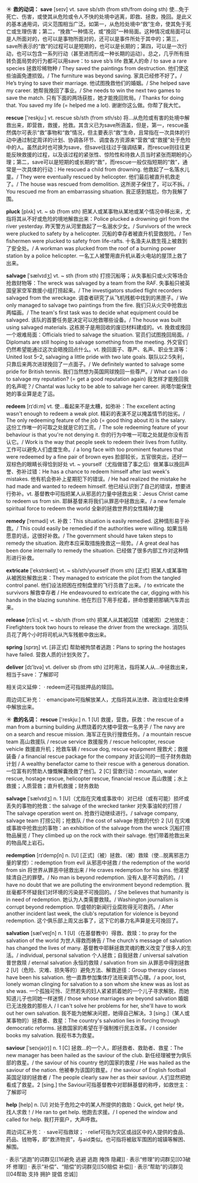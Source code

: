 ☀ <span class="category">**救的动词：**</span>
<span class="vocabulary">**save**</span> [seɪv] 
<span class="definition">vt. save sb/sth (from sth/from doing sth) 使…免于死亡、伤害，或使其从危险或令人不快的处境中逃离，即救、拯救，挽回。是此义的基本通用词，词义范围相当广泛。如第一，从危险处境中“救”生命，使其免于死亡或生理伤害；第二，“挽救”一种情况，或“挽回”一种局面。这种情况或局面可以是人所面对的，也可以是事物所面对的，还可以是事件所处于其中的；第三，save所表示的“救”的过程可以是短期的，也可以是长期的；第四，可以是一次行动，也可以包含一系列行动（甚至进而形成一种长期的运动）。总之，几乎所有扭转负面局势的行为都可以用save：</span>to save sb’s life 救某人的命 / to save a rare species 拯救珍稀物种 / They saved the paintings from destruction. 他们使这些油画免遭损毁。/ The furniture was beyond saving. 家具已经修不好了。/ He’s trying to save their marriage. 他试图挽救他们的婚姻。/ She helped save my career. 她帮我挽回了事业。/ She needs to win the next two games to save the match. 只有下面的两场获胜，她才能挽回败局。/ Thanks for doing that. You saved my life (= helped me a lot). 谢谢你这么做。你帮了我大忙。

<span class="vocabulary">**rescue**</span> ['reskju:] 
<span class="definition">vt. rescue sb/sth (from sth/sb) 将…从危险或有害的处境中解救出来，即营救，救援，抢救。其含义已为save所涵盖，但是，第一，rescue虽然偶尔可表示“救”事物和“救”情况，但主要表示“救”生命，且常指在一次具体的行动中通过制定周详的计划、协调各环节、调度各方资源来“营救”或“救援”处于危险中的人。虽然此时也可换为save，但save往往过于强调结果，而rescue则往往更能反映救援的过程，以及该过程的紧张性、惊险性和待救人员当时紧张而期盼的心理；第二，save可以是短期的或长期的“救”，而rescue一般仅指短期的“救”，通常是一次具体的行动：</span>He rescued a child from drowning. 他救起了一名落水儿童。/ They were eventually rescued by helicopter. 他们最后被直升机救走了。/ The house was rescued from demolition. 这所房子保住了，可以不拆。/ You rescued me from an embarrassing situation. 我正感到尴尬，你为我解了围。
                      
<span class="vocabulary">**pluck**</span> [plʌk]
<span class="definition">vt. ~ sb (from sth) 把某人或某事物从某地或某个情况中移出来，尤指将其从不好或危险的境地解救出来：</span>Police plucked a drowning girl from the river yesterday. 昨天警方从河里救起了一名溺水少女。/ Survivors of the wreck were plucked to safety by a helicopter. 沉船的幸存者被直升机营救脱险。/ Ten fishermen were plucked to safety from life-rafts. 十名渔夫从救生筏上被救到了安全处。/ A workman was plucked from the roof of a burning power station by a police helicopter. 一名工人被警用直升机从着火电站的屋顶上救了出来。

<span class="vocabulary">**salvage**</span> [ˈsælvɪdʒ]
<span class="definition">vt. ~ sth (from sth) 打捞沉船等；从失事船只或火灾等场合抢救财物等：</span>The wreck was salvaged by a team from the RAF. 失事船只被英国皇家空军救援小组打捞起来。/ The investigators studied flight recorders salvaged from the wreckage. 调查者研究了从飞机残骸中找到的黑匣子。/ We only managed to salvage two paintings from the fire. 我们只从火灾中抢救出两幅画。/ The team's first task was to decide what equipment could be salvaged. 该队的首要任务是决定可以抢救哪些设备。/ The house was built using salvaged materials. 这栋房子是用回收的废旧材料建成的。<span class="definition">vt. 挽救或挽回一个艰难局面：</span>Officials tried to salvage the situation. 官员们试图挽回局面。/ Diplomats are still hoping to salvage something from the meeting. 外交官们仍然希望能通过这次会晤挽回点什么。<span class="definition">vt. 挽回面子、尊严、名声、职业生涯等：</span>United lost 5–2, salvaging a little pride with two late goals. 联队以2:5失利，只靠后来两次进球挽回了一点面子。/ We definitely wanted to salvage some pride for British tennis. 我们当然想为英国网球挽回一些尊严。/ What can I do to salvage my reputation? (= get a good reputation again) 我怎样才能挽回我的名声呢？/ Chantal was lucky to be able to salvage her career. 尚塔尔能保住她的事业算是走了运。
           
<span class="vocabulary">**redeem**</span> [rɪˈdi:m]
<span class="definition">vt. 使…看起来不是太糟，如弥补：</span>The excellent acting wasn't enough to redeem a weak plot. 精彩的表演不足以掩盖情节的拙劣。/ The only redeeming feature of the job (= good thing about it) is the salary. 这份工作唯一的可取之处就是它的工资。/ The sole redeeming feature of your behaviour is that you're not denying it. 你的行为中唯一可取之处就是你没有否认它。/ Work is the way that people seek to redeem their lives from futility. 工作可以避免人们虚度生命。/ a long face with too prominent features that were redeemed by a fine pair of brown eyes 脸部较长，五官很突出，还好一双棕色的眼睛长得恰到好处 <span class="definition">vt. ~ yourself（尤指做错了事之后）做某事以挽回声誉、弥补过错：</span>He has a chance to redeem himself after last week's mistakes. 他有机会弥补上星期犯下的错误。/ He had realized the mistake he had made and wanted to redeem himself. 他已经认识到了自己的错误，想要进行弥补。<span class="definition">vt. 基督教中可指把某人从邪恶的力量中拯救出来：</span>Jesus Christ came to redeem us from sin. 耶稣基督来将我们从罪恶中拯救出来。/ a new female spiritual force to redeem the world 全新的拯救世界的女性精神力量
                      
<span class="vocabulary">**remedy**</span> [ˈremədi]
<span class="definition">vt. 补救：</span>This situation is easily remedied. 这种情形易于补救。/ This could easily be remedied if the authorities were willing. 如果当局愿意的话，这很好补救。/ The government should have taken steps to remedy the situation. 政府本应采取措施挽救这一局势。/ A great deal has been done internally to remedy the situation. 已经做了很多内部工作对这种情形进行补救。

<span class="vocabulary">**extricate**</span> [ˈekstrɪkeɪt]
<span class="definition">vt. ~ sb/sth/yourself (from sth) [正式] 把某人或某事物从被困处解救出来：</span>They managed to extricate the pilot from the tangled control panel. 他们设法把困在控制盘里的飞行员救了出来。/ to extricate the survivors 解救幸存者 / He endeavoured to extricate the car, digging with his hands in the blazing sunshine. 他在烈日下用手挖着，拼命想要把那辆汽车弄出来。
           
<span class="vocabulary">**release** </span>[rɪˈli:s]
<span class="definition">vt. ~ sb/sth (from sth) 把某人从其被囚禁（或被困）之地放走：</span>Firefighters took two hours to release the driver from the wreckage. 消防队员花了两个小时将司机从汽车残骸中救出来。

<span class="vocabulary">**spring**</span> [sprɪŋ] 
<span class="definition">vt. [非正式] 帮助被拘禁者逃跑：</span>Plans to spring the hostages have failed. 营救人质的计划失败了。

<span class="vocabulary">**deliver**</span> [dɪ'lɪvə] 
<span class="definition">vt. deliver sb (from sth) 过时用法，指将某人从…中拯救出来，相当于save：</span>了解即可

相关词义延伸：
· redeem还可指抵押品的赎回。

周边词汇补充：
· emancipate可指解放某人，尤指将其从法律、政治或社会束缚中解放出来。

☀ <span class="category">**救的名词：**</span>
<span class="vocabulary">**rescue**</span> ['reskju:] 
<span class="definition">n. 1 [U] 救援，营救，获救：</span>the rescue of a man from a burning building 从燃烧着的大楼中营救一名男子 / The navy are on a search and rescue mission. 海军正在执行搜救任务。/ a mountain rescue team 高山救援队 / rescue service 救援服务 / rescue helicopter, rescue vehicle 救援直升机；抢救车辆 / rescue dog, rescue equipment 搜救犬；救援装备 / a financial rescue package for the company 对该公司的一揽子财务救助计划 / A wealthy benefactor came to their rescue with a generous donation. 一位富有的赞助人慷慨解囊挽救了他们。<span class="definition">2 [C] 营救行动：</span>mountain, water rescue, hostage rescue, helicopter rescue, financial rescue 高山救援；水上救援；人质营救；直升机救援；财务救助
           
<span class="vocabulary">**salvage**</span> [ˈsælvɪdʒ]
<span class="definition">n. 1 [U]（尤指在灾难或事故中）对已经（或有可能）损坏或丢失的事物的抢救：</span>the salvage of the wrecked tanker 对失事油轮的打捞 / The salvage operation went on. 抢救行动继续进行。/ salvage company, salvage team 打捞公司；抢救队 / the cost of salvage 抢救的代价 <span class="definition">2 [U] 在灾难或事故中抢救出的事物：</span>an exhibition of the salvage from the wreck 沉船打捞物品展览 / They climbed up on the rock with their salvage. 他们带着抢救出来的物品爬上岩石。
           
<span class="vocabulary">**redemption**</span> [rɪˈdempʃn]
<span class="definition">n. [U] [正式]（被）拯救、（被）救赎（使…脱离邪恶力量的掌控）：</span>redemption from evil 从邪恶中拯救 / the redemption of the world from sin 将世界从罪恶中拯救出来 / He craves redemption for his sins. 他渴望赎清自己的罪孽。/ No man is beyond redemption. 没有人是不可救药的。/ I have no doubt that we are polluting the environment beyond redemption. 我丝毫都不怀疑我们对环境的污染是不可挽回的。/ She believes that humanity is in need of redemption. 她认为人类需要救赎。/ Washington journalism is corrupt beyond redemption. 华盛顿的新闻行业腐败得无可救药。/ After another incident last week, the club's reputation for violence is beyond redemption. 这个俱乐部上周又出事了，这下它的暴力名声算是无可挽回了。
           
<span class="vocabulary">**salvation**</span> [sælˈveɪʃn]
<span class="definition">n. 1 [U]（在基督教中）得救、救赎：</span>to pray for the salvation of the world 为世人得救而祷告 / The church's message of salvation has changed the lives of many. 基督教中耶稣拯救灵魂的教义改变了很多人的生活。/ individual, personal salvation 个人拯救；自我拯救 / universal salvation 普世救赎 / eternal salvation 永恒的救赎 / salvation from sin 从罪恶中得到拯救 <span class="definition">2 [U]（危险、灾难、损失等的）避免方法、解救途径：</span>Group therapy classes have been his salvation. 他一直靠参加集体疗法班来调节心理。/ a poor, lost, lonely woman clinging for salvation to a son whom she knew was as lost as she was. 一个孤独可怜、茫然若失的妇人紧紧抓着她的一个儿子寻求解脱，而她知道儿子也同她一样迷惘 / those whose marriages are beyond salvation 婚姻已无法挽救的那些人 / I can't solve her problems for her, she'll have to work out her own salvation. 我不能为她解决问题，她得自己解决。<span class="definition">3 [sing.]（某人或某事物的）拯救者、救星：</span>The country's salvation lies in forcing through democratic reforms. 拯救国家的希望在于强制推行民主改革。/ I consider books my salvation. 我视书本为救星。
           
<span class="vocabulary">**saviour**</span> [ˈseɪvjə(r)]
<span class="definition">n. 1 [C] 拯救…的一个人，即拯救者、救助者、救星：</span>The new manager has been hailed as the saviour of the club. 新任经理被誉为俱乐部的救星。/ the saviour of his country 他的国家的救星 / He was hailed as the saviour of the nation. 他被奉为该国的救星。/ the saviour of English football 英国足球的拯救者 / The people clearly saw her as their saviour. 人们显然把她看成了救星。<span class="definition">2 [sing.] the Saviour可指基督教中对耶稣基督的称呼，如救世主：</span>了解即可

<span class="vocabulary">**help**</span> [help] 
<span class="definition">n. [U] 对处于危险之中的某人所提供的救助：</span>Quick, get help! 快，找人求救！/ He ran to get help. 他跑去求援。/ I opened the window and called for help. 我打开窗户，大声呼救。

周边词汇补充：
· save可指救球；
· relief可指为灾区或战区中的人提供的食品、药品、钱物等，即“救济物资”，与aid类似。也可指将被敌军围困的城镇等解困、解围。

· 表示“逃跑”的词群见[[16避免 逃避 逃跑 掩饰 隐藏]]
· 表示“修理”的词群见[[03破坏 修理]]
· 表示“补偿”、“赔偿”的词群见[[50赔偿 补偿]]
· 表示“帮助”的词群见[[04帮助 支持 拥护 提倡 忠诚]]
